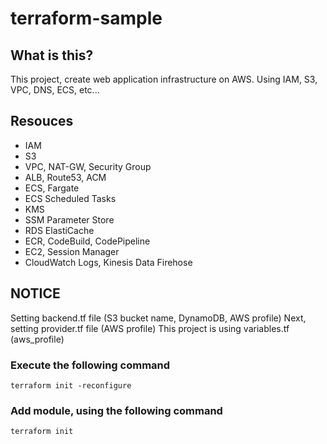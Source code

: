 # terraform-sample

## What is this?

This project, create web application infrastructure on AWS. Using IAM, S3, VPC, DNS, ECS, etc...

## Resouces
- IAM
- S3
- VPC, NAT-GW, Security Group
- ALB, Route53, ACM
- ECS, Fargate
- ECS Scheduled Tasks
- KMS
- SSM Parameter Store
- RDS ElastiCache
- ECR, CodeBuild, CodePipeline
- EC2, Session Manager
- CloudWatch Logs, Kinesis Data Firehose

## NOTICE

Setting backend.tf file (S3 bucket name, DynamoDB, AWS profile)
Next, setting provider.tf file (AWS profile)
This project is using variables.tf (aws_profile)

### Execute the following command
`terraform init -reconfigure`


### Add module, using the following command
`terraform init`